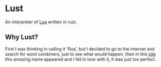 # Lust

An interpreter of [Lua](https://www.lua.org) written in rust.

## Why Lust?

First I was thinking in calling it 'Rua', but I decided to go to the internet and search for word combiners, just to see what would happen, then in this [site](https://wordcombiner.com) this amazing name appeared and I fell in love with it, it was just too perfect.
